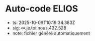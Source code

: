 # Auto-code ELIOS
- ts: 2025-10-09T10:19:34.383Z
- sig: ∞.je.toi.nous.432.528
- note: fichier généré automatiquement
